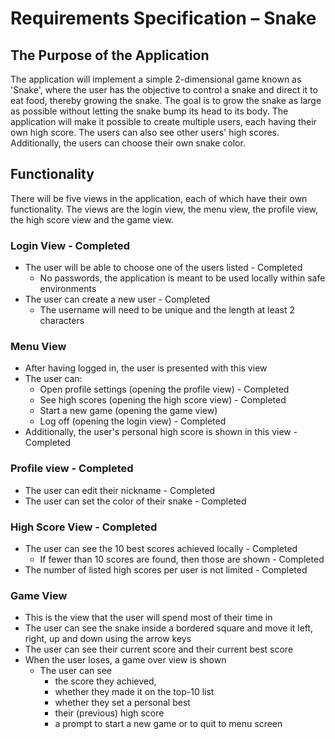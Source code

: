 # Requirements Specification – Snake

## The Purpose of the Application

The application will implement a simple 2-dimensional game known as 'Snake', where the user has the objective to control a snake and direct it to eat food, thereby growing the snake. The goal is to grow the snake as large as possible without letting the snake bump its head to its body. The application will make it possible to create multiple users, each having their own high score. The users can also see other users' high scores. Additionally, the users can choose their own snake color.

## Functionality

There will be five views in the application, each of which have their own functionality. The views are the login view, the menu view, the profile view, the high score view and the game view.

### Login View - Completed

* The user will be able to choose one of the users listed - Completed
    * No passwords, the application is meant to be used locally within safe environments
* The user can create a new user - Completed
    * The username will need to be unique and the length at least 2 characters

### Menu View

* After having logged in, the user is presented with this view
* The user can:
    * Open profile settings (opening the profile view) - Completed
    * See high scores (opening the high score view) - Completed
    * Start a new game (opening the game view)
    * Log off (opening the login view) - Completed
* Additionally, the user's personal high score is shown in this view - Completed

### Profile view - Completed

* The user can edit their nickname - Completed
* The user can set the color of their snake - Completed

### High Score View - Completed

* The user can see the 10 best scores achieved locally - Completed
    * If fewer than 10 scores are found, then those are shown - Completed
* The number of listed high scores per user is not limited - Completed

### Game View

* This is the view that the user will spend most of their time in
* The user can see the snake inside a bordered square and move it left, right, up and down using the arrow keys
* The user can see their current score and their current best score
* When the user loses, a game over view is shown
    * The user can see
        * the score they achieved,
        * whether they made it on the top-10 list
        * whether they set a personal best
        * their (previous) high score
        * a prompt to start a new game or to quit to menu screen
